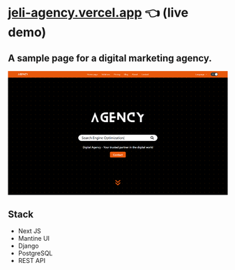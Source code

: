# [jeli-agency.vercel.app](https://jeli-agency.vercel.app/) :point_left: (live demo)

## A sample page for a digital marketing agency.

![Prewiev](https://github.com/jeli-t/agency/blob/master/preview.png)

## Stack
 - Next JS
 - Mantine UI
 - Django
 - PostgreSQL
 - REST API